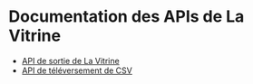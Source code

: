 # Documentation des APIs de La Vitrine

- [API de sortie de La Vitrine](api-la-vitrine/fr/README.md)
- [API de téléversement de CSV](csv-upload.md)

